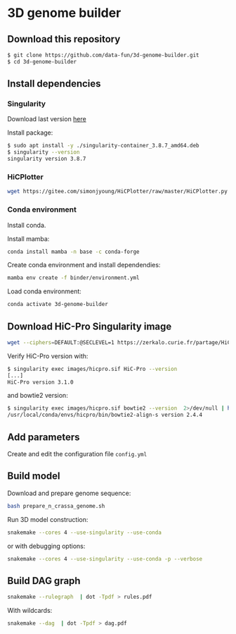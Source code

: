 # 3D genome builder

## Download this repository

```bash
$ git clone https://github.com/data-fun/3d-genome-builder.git
$ cd 3d-genome-builder
```

## Install dependencies

### Singularity

Download last version [here](https://github.com/apptainer/singularity/releases)

Install package:

```bash
$ sudo apt install -y ./singularity-container_3.8.7_amd64.deb
$ singularity --version
singularity version 3.8.7
```

### HiCPlotter

```bash
wget https://gitee.com/simonjyoung/HiCPlotter/raw/master/HiCPlotter.py -P scripts
```

### Conda environment

Install conda.

Install mamba:

```bash
conda install mamba -n base -c conda-forge
```

Create conda environment and install dependendies:

```bash
mamba env create -f binder/environment.yml
```

Load conda environment:

```bash
conda activate 3d-genome-builder
```

## Download  HiC-Pro Singularity image


```bash
wget --ciphers=DEFAULT:@SECLEVEL=1 https://zerkalo.curie.fr/partage/HiC-Pro/singularity_images/hicpro_3.1.0_ubuntu.img -P images
```

Verify HiC-Pro version with:

```bash
$ singularity exec images/hicpro.sif HiC-Pro --version
[...]
HiC-Pro version 3.1.0
```

and bowtie2 version:

```bash
$ singularity exec images/hicpro.sif bowtie2 --version  2>/dev/null | head -n 1
/usr/local/conda/envs/hicpro/bin/bowtie2-align-s version 2.4.4
```


## Add parameters

Create and edit the configuration file `config.yml`


## Build model

Download and prepare genome sequence:

```bash
bash prepare_n_crassa_genome.sh
```

Run 3D model construction:

```bash
snakemake --cores 4 --use-singularity --use-conda
```

or with debugging options:

```bash
snakemake --cores 4 --use-singularity --use-conda -p --verbose
```

## Build DAG graph

```bash
snakemake --rulegraph  | dot -Tpdf > rules.pdf
```

With wildcards:

```bash
snakemake --dag  | dot -Tpdf > dag.pdf
```

